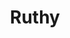 ---
title: Ruthy
date: 
draft: false

# descripcion
description : Aro de plata con piedra cubic

materials: Plata 925

color: Multicolor

dimensions: 1,5cm

code: 01-16-0302

type: "Aros"

categories: []

price: $2.480,00

price_eftvo: $2.105,00

# Images
# first image will be shown in the product page
images:
  # - image: "images/path_to_image"
  # La ubicacion de las imagenes es imagenes/Aros/Aros.Cubic/01-16-0302-ruthy
  - image: "./images/aros/cubic/01-16-0302-estrellitas-colgantes_a.JPG"
  - image: "./images/aros/cubic/01-16-0302-estrellitas-colgantes_b.JPG"
---